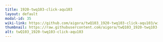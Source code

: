 ```yaml
---
title: 1920-twq103-click-aqu103
layout: default
modal-id: 35
wiki-link: https://github.com/aigora/twQ103_1920-twq103-click-aqu103/wiki
thumbnail: https://raw.githubusercontent.com/aigora/twQ103_1920-twq103-click-aqu103/master/logo.png.PNG
alt: twQ103_1920-twq103-click-aqu103
---
```

